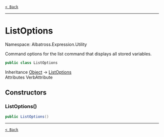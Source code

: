 [`< Back`](../../../)

---

# ListOptions

Namespace: Albatross.Expression.Utility

Command options for the list command that displays all stored variables.

```csharp
public class ListOptions
```

Inheritance [Object](https://docs.microsoft.com/en-us/dotnet/api/system.object) → [ListOptions](./albatross/expression/utility/listoptions)<br>
Attributes VerbAttribute

## Constructors

### **ListOptions()**

```csharp
public ListOptions()
```

---

[`< Back`](../../../)
